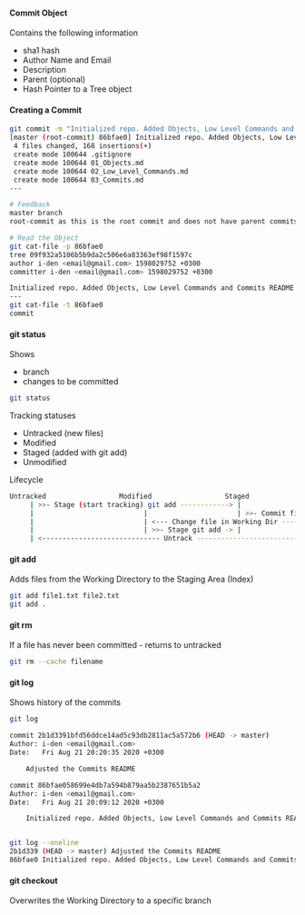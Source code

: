#### Commit Object
Contains the following information
 - sha1 hash
 - Author Name and Email
 - Description
 - Parent (optional)
 - Hash Pointer to a Tree object
 
#### Creating a Commit 
```bash
git commit -m "Initialized repo. Added Objects, Low Level Commands and Commits README file"
[master (root-commit) 86bfae0] Initialized repo. Added Objects, Low Level Commands and Commits README file
 4 files changed, 168 insertions(+)
 create mode 100644 .gitignore
 create mode 100644 01_Objects.md
 create mode 100644 02_Low_Level_Commands.md
 create mode 100644 03_Commits.md
---

# Feedback
master branch
root-commit as this is the root commit and does not have parent commits

# Read the Object
git cat-file -p 86bfae0
tree 09f932a5106b5b9da2c506e6a83363ef98f1597c
author i-den <email@gmail.com> 1598029752 +0300
committer i-den <email@gmail.com> 1598029752 +0300

Initialized repo. Added Objects, Low Level Commands and Commits README file
---
git cat-file -t 86bfae0
commit
```

#### git status
Shows
 - branch
 - changes to be committed
```bash
git status
```

Tracking statuses
 - Untracked    (new files)
 - Modified
 - Staged       (added with git add)
 - Unmodified   
 
Lifecycle
```bash
Untracked                  Modified                  Staged                            Unmodified
     | >>- Stage (start tracking) git add ------------> |                               |
     |                           |                      | >>- Commit file git commit -> |
     |                           | <--- Change file in Working Dir ------------------<< |
     |                           | >>- Stage git add -> |                               |
     | <----------------------------- Untrack ---------------------------------------<< |
```

#### git add
Adds files from the Working Directory to the Staging Area (Index)
```bash
git add file1.txt file2.txt
git add .
```

#### git rm
If a file has never been committed - returns to untracked
```bash
git rm --cache filename
```

#### git log
Shows history of the commits
```bash
git log

commit 2b1d3391bfd56ddce14ad5c93db2811ac5a572b6 (HEAD -> master)
Author: i-den <email@gmail.com>
Date:   Fri Aug 21 20:20:35 2020 +0300

    Adjusted the Commits README

commit 86bfae058699e4db7a594b879aa5b2387651b5a2
Author: i-den <email@gmail.com>
Date:   Fri Aug 21 20:09:12 2020 +0300

    Initialized repo. Added Objects, Low Level Commands and Commits README file


git log --oneline
2b1d339 (HEAD -> master) Adjusted the Commits README
86bfae0 Initialized repo. Added Objects, Low Level Commands and Commits README file
```

#### git checkout
Overwrites the Working Directory to a specific branch
```bash

```

